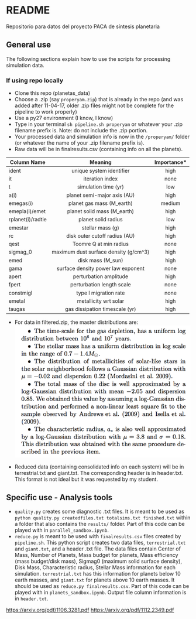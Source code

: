 # README #

Repositorio para datos del proyecto PACA de síntesis planetaria

## General use 

The following sections explain how to use the scripts for processing simulation data.

### If using repo locally

- Clone this repo (planetas_data)
- Choose a .zip (say `properyam.zip`) that is already in the repo (and was added after 11-04-17, older .zip files might not be complete for the pipeline to work properly)
- Use a py27 environment (I know, I know)
- Type in your terminal `sh pipeline.sh properyam` or whatever your .zip filename prefix is. Note: do not include the .zip portion.
- Your processed data and simulation info is now in the `/properyam/` folder (or whatever the name of your .zip filename prefix is).
- Raw data will be in finalresults.csv (containing info on all the planets).


| Column Name   | Meaning       | Importance*  |
| ------------- |:-------------:| :-----:|
| ident     	| unique system identifier | high |
| it   			| iteration index      |   none |
| t 			| simulation time (yr)      | low    |
| a(i)			| planet semi-major axis (AU)| high		|
| emegas(i)		| planet gas mass (M_earth) | medium |
| emepla(i)/emet| planet solid mass (M_earth)| high |
| rplanet(i)/radtie| planet solid radius | low |
| emestar		| stellar mass (g) | high |
| rc            | disk outer cutoff radius (AU) | high |
| qest | Toomre Q at min radius | none |
| sigmag_0 | maximum dust surface density (g/cm^3) | high |
| emed | disk mass (M_sun) | high |
| gama | surface density power law exponent | none |
| apert | perturbation amplitude | high|
| fpert | perturbation length scale | none |
| constmigI | type I migration rate | none |
| emetal | metallicity wrt solar | high |
| taugas | gas dissipation timescale (yr) | high | 

* For data in filtered.zip, the master distributions are:
![](distributions.png?raw=true)

- Reduced data (containing consolidated info on each system) will be in terrestrial.txt and giant.txt. The corresponding header is in header.txt. This format is not ideal but it was requested by my student.

## Specific use - Analysis tools

- `quality.py` creates some diagnostic .txt files. It is meant to be used as `python quality.py createdfiles.txt totalsims.txt finished.txt` within a folder that also contains the `results/` folder. Part of this code can be played with in `parallel_sandbox.ipynb`.
- `reduce.py` is meant to be used with `finalresults.csv` files created by `pipeline.sh`. This python script creates two data files, `terrestrial.txt` and `giant.txt`, and a header .txt file. The data files contain Center of Mass, Number of Planets, Mass budget for planets, Mass efficiency (mass budget/disk mass), Sigmag0 (maximum solid surface density), Disk Mass, Characteristic radius, Stellar Mass information for each simulation. `terrestrial.txt` has this information for planets below 10 earth masses, and `giant.txt` for planets above 10 earth masses. It should be used as `reduce.py finalresults.csv`. Part of this  code can be played with in `planets_sandbox.ipynb`. Output file column information is in `header.txt`.

https://arxiv.org/pdf/1106.3281.pdf
https://arxiv.org/pdf/1112.2349.pdf
